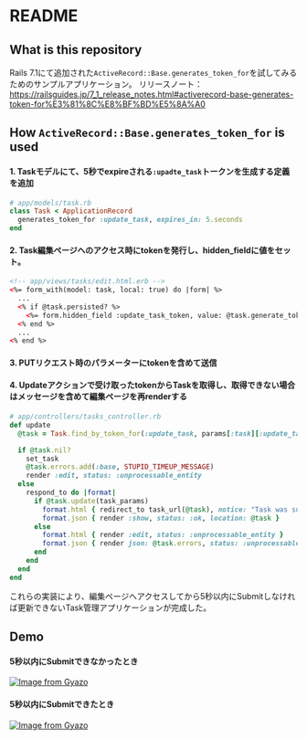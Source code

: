 # README
## What is this repository
Rails 7.1にて追加された`ActiveRecord::Base.generates_token_for`を試してみるためのサンプルアプリケーション。
リリースノート：https://railsguides.jp/7_1_release_notes.html#activerecord-base-generates-token-for%E3%81%8C%E8%BF%BD%E5%8A%A0

## How `ActiveRecord::Base.generates_token_for` is used
#### 1. Taskモデルにて、5秒でexpireされる`:upadte_task`トークンを生成する定義を追加
```ruby
# app/models/task.rb
class Task < ApplicationRecord
  generates_token_for :update_task, expires_in: 5.seconds
end
```

#### 2. Task編集ページへのアクセス時にtokenを発行し、hidden_fieldに値をセット。
```html
<!-- app/views/tasks/edit.html.erb -->
<%= form_with(model: task, local: true) do |form| %>
  ...
  <% if @task.persisted? %>
    <%= form.hidden_field :update_task_token, value: @task.generate_token_for(:update_task) %>
  <% end %>
  ...
<% end %>
```

#### 3. PUTリクエスト時のパラメーターにtokenを含めて送信

#### 4. Updateアクションで受け取ったtokenからTaskを取得し、取得できない場合はメッセージを含めて編集ページを再renderする
```ruby
# app/controllers/tasks_controller.rb
def update
  @task = Task.find_by_token_for(:update_task, params[:task][:update_task_token])

  if @task.nil?
    set_task
    @task.errors.add(:base, STUPID_TIMEUP_MESSAGE)
    render :edit, status: :unprocessable_entity
  else
    respond_to do |format|
      if @task.update(task_params)
        format.html { redirect_to task_url(@task), notice: "Task was successfully updated." }
        format.json { render :show, status: :ok, location: @task }
      else
        format.html { render :edit, status: :unprocessable_entity }
        format.json { render json: @task.errors, status: :unprocessable_entity }
      end
    end
  end
end
```

これらの実装により、編集ページへアクセスしてから5秒以内にSubmitしなければ更新できないTask管理アプリケーションが完成した。

## Demo
#### 5秒以内にSubmitできなかったとき
[![Image from Gyazo](https://i.gyazo.com/172ce276c3d62200c27e3f6aa4c97faf.gif)](https://gyazo.com/172ce276c3d62200c27e3f6aa4c97faf)
#### 5秒以内にSubmitできたとき
[![Image from Gyazo](https://i.gyazo.com/546418db4af0d104e3ac406d051b337f.gif)](https://gyazo.com/546418db4af0d104e3ac406d051b337f)
